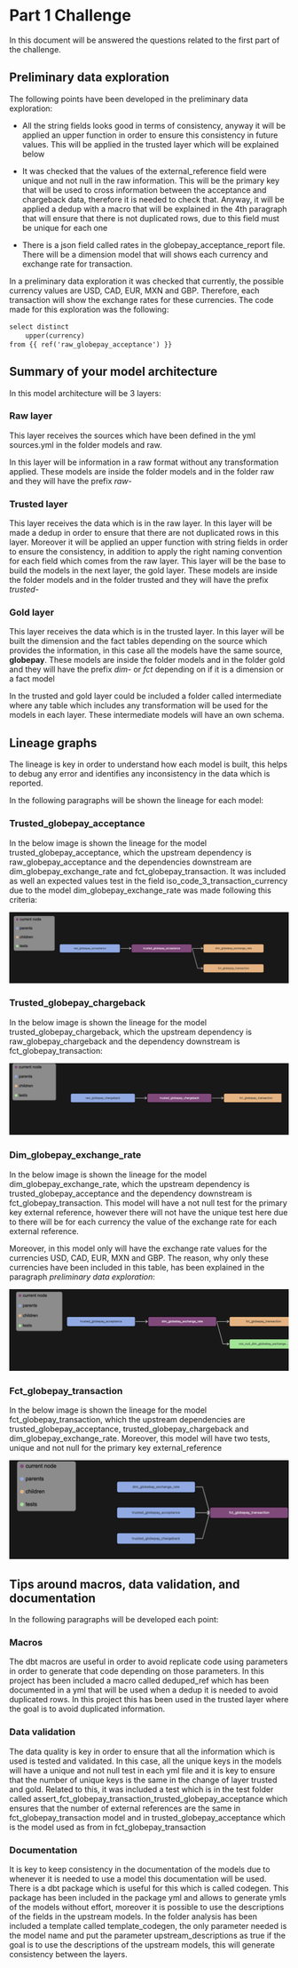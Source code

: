 # Part 1 Challenge
In this document will be answered the questions related to the first part of the challenge.

## Preliminary data exploration

The following points have been developed in the preliminary data exploration:

- All the string fields looks good in terms of consistency, anyway it will be applied an upper function in order to ensure this consistency in future values. This will be applied in the trusted layer which will be explained below

- It was checked that the values of the external_reference field were unique and not null in the raw information. This will be the primary key that will be used to cross information between the acceptance and chargeback data, therefore it is needed to check that. Anyway, it will be applied a dedup with a macro that will be explained in the 4th paragraph that will ensure that there is not duplicated rows, due to this field must be unique for each one

- There is a json field called rates in the globepay_acceptance_report file. There will be a dimension model that will shows each currency and exchange rate for transaction.

In a preliminary data exploration it was checked that currently, the possible currency values are USD, CAD, EUR, MXN and GBP. Therefore, each transaction will show the exchange rates for these currencies.
The code made for this exploration was the following:

```
select distinct
    upper(currency)
from {{ ref('raw_globepay_acceptance') }}
```

## Summary of your model architecture

In this model architecture will be 3 layers:

### Raw layer

This layer receives the sources which have been defined in the yml sources.yml in the folder models and raw.

In this layer will be information in a raw format without any transformation applied. These models are inside the folder models and in the folder raw and they will have the prefix *raw-*

### Trusted layer

This layer receives the data which is in the raw layer.
In this layer will be made a dedup in order to ensure that there are not duplicated rows in this layer. Moreover it will be applied an upper function with string fields in order to ensure the consistency, in addition to apply the right naming convention for each field which comes from the raw layer.
This layer will be the base to build the models in the next layer, the gold layer. These models are inside the folder models and in the folder trusted and they will have the prefix *trusted-*

### Gold layer

This layer receives the data which is in the trusted layer.
In this layer will be built the dimension and the fact tables depending on the source which provides the information, in this case all the models have the same source, **globepay**. These models are inside the folder models and in the folder gold and they will have the prefix *dim-* or *fct* depending on if it is a dimension or a fact model

In the trusted and gold layer could be included a folder called intermediate where any table which includes any transformation will be used for the models in each layer. These intermediate models will have an own schema.

## Lineage graphs

The lineage is key in order to understand how each model is built, this helps to debug any error and identifies any inconsistency in the data which is reported.

In the following paragraphs will be shown the lineage for each model:

### Trusted_globepay_acceptance

In the below image is shown the lineage for the model trusted_globepay_acceptance, which the upstream dependency is raw_globepay_acceptance and the dependencies downstream are dim_globepay_exchange_rate and fct_globepay_transaction. It was included as well an expected values test in the field iso_code_3_transaction_currency due to the model dim_globepay_exchange_rate was made following this criteria:

<img title="Lineage Trusted_globepay_acceptance model" src="resources/trusted_globepay_acceptande_lineage.png">

### Trusted_globepay_chargeback

In the below image is shown the lineage for the model trusted_globepay_chargeback, which the upstream dependency is raw_globepay_chargeback and the dependency downstream is fct_globepay_transaction:

<img title="Lineage Trusted_globepay_chargeback model" src="resources/trusted_globepay_chargeback_lineage.png">

### Dim_globepay_exchange_rate

In the below image is shown the lineage for the model dim_globepay_exchange_rate, which the upstream dependency is trusted_globepay_acceptance and the dependency downstream is fct_globepay_transaction. This model will have a not null test for the primary key external reference, however there will not have the unique test here due to there will be for each currency the value of the exchange rate for each external reference.

Moreover, in this model only will have the exchange rate values for the currencies USD, CAD, EUR, MXN and GBP. The reason, why only these currencies have been included in this table, has been explained in the paragraph *preliminary data exploration*:

<img title="Lineage Dim_globepay_exchange_rate model" src="resources/dim_globepay_echange_rate_lineage.png">

### Fct_globepay_transaction

In the below image is shown the lineage for the model fct_globepay_transaction, which the upstream dependencies are trusted_globepay_acceptance, trusted_globepay_chargeback and dim_globepay_exchange_rate. Moreover, this model will have two tests, unique and not null for the primary key external_reference

<img title="Lineage Fct_globepay_transaction model" src="resources/fct_globepay_transaction_lineage.png">

## Tips around macros, data validation, and documentation

In the following paragraphs will be developed each point:

### Macros
The dbt macros are useful in order to avoid replicate code using parameters in order to generate that code depending on those parameters. In this project has been included a macro called deduped_ref which has been documented in a yml that will be used when a dedup it is needed to avoid duplicated rows. In this project this has been used in the trusted layer where the goal is to avoid duplicated information. 

### Data validation
The data quality is key in order to ensure that all the information which is used is tested and validated. In this case, all the unique keys in the models will have a unique and not null test in each yml file and it is key to ensure that the number of unique keys is the same in the change of layer trusted and gold. Related to this, it was included a test which is in the test folder called assert_fct_globepay_transaction_trusted_globepay_acceptance which ensures that the number of external references are the same in fct_globepay_transaction model and in trusted_globepay_acceptance which is the model used as from in fct_globepay_transaction

### Documentation
It is key to keep consistency in the documentation of the models due to whenever it is needed to use a model this documentation will be used. There is a dbt package which is useful for this which is called codegen. This package has been included in the package yml and allows to generate ymls of the models without effort, moreover it is possible to use the descriptions of the fields in the upstream models. In the folder analysis has been included a template called template_codegen, the only parameter needed is the model name and put the parameter upstream_descriptions as true if the goal is to use the descriptions of the upstream models, this will generate consistency between the layers.